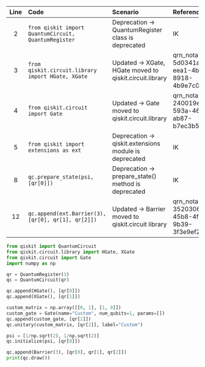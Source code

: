 | Line | Code                                                     | Scenario                                                                                      | Reference                                            | Artifact                       | Refactoring                                         |
| :--: | :----------------------------------------------------- | :------------------------------------------------------------------------------------------ | :-------------------------------------------------- | :------------------------------ | :------------------------------------------------- |
| 2    | `from qiskit import QuantumCircuit, QuantumRegister`   | Deprecation -> QuantumRegister class is deprecated                                         | IK                                                  | qiskit.quantum_info            | `from qiskit import QuantumCircuit`                 |
| 3    | `from qiskit.circuit.library import HGate, XGate`      | Updated -> XGate, HGate moved to qiskit.circuit.library                                   | qrn_notax_ddbb-5d0341add-eea1-4b5a-8918-4b9e7c0650a7 | qiskit.circuit.library         | `from qiskit.circuit.library import HGate, XGate`  |
| 4    | `from qiskit.circuit import Gate`                       | Updated -> Gate moved to qiskit.circuit.library                                            | qrn_notax_ddbb-240019ec-593a-4635-ab87-b7ec3b54d72f | qiskit.circuit                 | `from qiskit.circuit import Gate`                  |
| 5    | `from qiskit import extensions as ext`                  | Deprecation -> qiskit.extensions module is deprecated                                       | IK                                                  | qiskit.extensions               | Keep empty                                         |
| 8    | `qc.prepare_state(psi, [qr[0]])`                       | Deprecation -> prepare_state() method is deprecated                                         | IK                                                  | QuantumCircuit                  | `qc.initialize(psi, [qr[0]])`                       |
| 12   | `qc.append(ext.Barrier(3), [qr[0], qr[1], qr[2]])`    | Updated -> Barrier moved to qiskit.circuit library                                          | qrn_notax_ddbb-3520306e-45b8-4f06-9b39-3f3e9ef2a641 | qiskit.circuit.library         | `qc.append(Barrier(3), [qr[0], qr[1], qr[2]])`    |

```python
from qiskit import QuantumCircuit
from qiskit.circuit.library import HGate, XGate
from qiskit.circuit import Gate
import numpy as np

qr = QuantumRegister(3)
qc = QuantumCircuit(qr)

qc.append(HGate(), [qr[0]])
qc.append(XGate(), [qr[1]])

custom_matrix = np.array([[0, 1], [1, 0]])
custom_gate = Gate(name="Custom", num_qubits=1, params=[])
qc.append(custom_gate, [qr[2]])
qc.unitary(custom_matrix, [qr[2]], label="Custom")

psi = [1/np.sqrt(2), 1/np.sqrt(2)]
qc.initialize(psi, [qr[0]])

qc.append(Barrier(3), [qr[0], qr[1], qr[2]])
print(qc.draw())
```